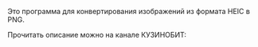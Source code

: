 Это программа для конвертирования изображений из формата HEIC в PNG.

Прочитать описание можно на канале КУЗИНОБИТ:
